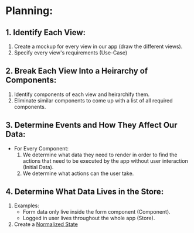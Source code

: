 # Planning:
## 1. Identify Each View:
1. Create a mockup for every view in our app (draw the different views).
2. Specify every view's requirements (Use-Case)
## 2. Break Each View Into a Heirarchy of Components:
1. Identify components of each view and heirarchify them.
2. Eliminate similar components to come up with a list of all required components. 
## 3. Determine Events and How They Affect Our Data:
- For Every Component:
    1. We determine what data they need to render in order to find the actions that need to be executed by the app without user interaction (Initial Data).
    2. We determine what actions can the user take.
## 4. Determine What Data Lives in the Store:
1. Examples:
    - Form data only live inside the form component (Component).
    - Logged in user lives throughout the whole app (Store).
2. Create a [Normalized State](https://redux.js.org/recipes/structuring-reducers/normalizing-state-shape)